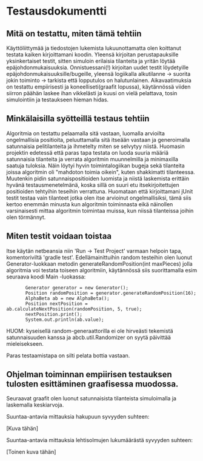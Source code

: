 Testausdokumentti
========

## Mitä on testattu, miten tämä tehtiin

Käyttöliittymää ja tiedostojen lukemista lukuunottamatta olen koittanut testata kaiken kirjoittamani koodin. Yleensä kirjoitan perustapauksille yksinkertaiset testit, sitten simuloin erilaisia tilanteita ja yritän löytää epäjohdonmukaisuuksia. Onnistuessani(!) kirjoitan uudet testit löydetyille epäjohdonmukaisuuksille/bugeille, yleensä logiikalla alkutilanne -> suorita jokin toiminto -> tarkista että lopputulos on halutunlainen. Aikavaatimuksia on testattu empiirisesti ja
koneelliseti(graafit lopussa), käytännössä viiden siirron päähän laskee ihan vikkelästi ja kuusi on vielä pelattava, tosin simulointiin ja testaukseen hieman hidas.

## Minkälaisilla syötteillä testaus tehtiin 

Algoritmia on testattu pelaamalla sitä vastaan, luomalla arvioilta ongelmallisia positioita, peluuttamalla sitä itseään vastaan ja generoimalla satunnaisia pelitilanteita ja ihmetelty miten se selvytyy niistä. Huomasin projektin edetessä että paras tapa testata on luoda suuria määriä satunnaisia tilanteita ja verrata algoritmin muunnelmilla ja minimaxilla saatuja tuloksia. Näin löytyi hyvin toimintalogiikan bugeja sekä tilanteita joissa algoritmin oli "mahdoton toimia oikein",
kuten shakkimatti tilanteessa. Muutenkin pidin satunnaispositioiden luomista ja niistä laskemista erittäin hyvänä testausmenetelmänä, koska sillä on suuri etu itsekirjoitettujen positioiden tehtyihin teseihin verrattuna. Huomataan että kirjoittamani jUnit testit testaa vain tilanteet jotka olen itse arvioinut ongelmallisiksi, tämä siis kertoo enemmän minusta kun algoritmin toiminnasta eikä näinollen varsinaisesti mittaa algoritmin toimintaa muissa, kun niissä tilanteissa
joihin olen törmännyt.

## Miten testit voidaan toistaa

Itse käytän netbeansia niin 'Run -> Test Project' varmaan helpoin tapa, komentoriviltä 'gradle test'. Edellämainittuihin random testeihin olen luonut Generator-luokkaan metodin generateRandomPosition(int maxPieces) jolla algoritmia voi testata toiseen algoritmiin, käytännössä siis suorittamalla esim seuraava koodi Main -luokassa:

```
       Generator generator = new Generator();
       Position randomPosition = generator.generateRandomPosition(16);
       AlphaBeta ab = new AlphaBeta();
       Position nextPosition = ab.calculateNextPosition(randomPosition, 5, true);
       nextPosition.print();
       System.out.println(ab.value);
```

HUOM: kyseisellä random-generaattorilla ei ole hirveästi tekemistä satunnaisuuden kanssa ja abcb.util.Randomizer on syytä päivittää mieleisekseen.

Paras testaamistapa on silti pelata bottia vastaan.
 
## Ohjelman toiminnan empiirisen testauksen tulosten esittäminen graafisessa muodossa.

Seuraavat graafit olen luonut satunnaisista tilanteista simuloimalla ja laskemalla keskiarvoja.

Suuntaa-antavia mittauksia hakupuun syvyyden suhteen:

[Kuva tähän]

Suuntaa-antavia mittauksia lehtisolmujen lukumäärästä syvyyden suhteen:

[Toinen kuva tähän]



